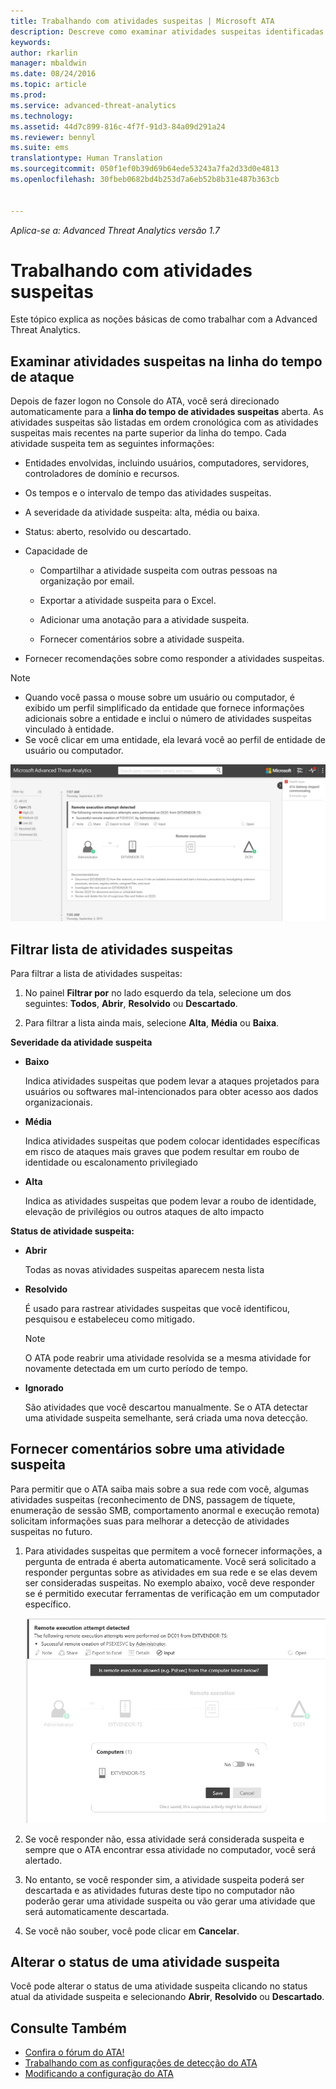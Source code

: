 ```yaml
---
title: Trabalhando com atividades suspeitas | Microsoft ATA
description: Descreve como examinar atividades suspeitas identificadas pelo ATA
keywords: 
author: rkarlin
manager: mbaldwin
ms.date: 08/24/2016
ms.topic: article
ms.prod: 
ms.service: advanced-threat-analytics
ms.technology: 
ms.assetid: 44d7c899-816c-4f7f-91d3-84a09d291a24
ms.reviewer: bennyl
ms.suite: ems
translationtype: Human Translation
ms.sourcegitcommit: 050f1ef0b39d69b64ede53243a7fa2d33d0e4813
ms.openlocfilehash: 30fbeb0682bd4b253d7a6eb52b8b31e487b363cb


---
```


*Aplica-se a: Advanced Threat Analytics versão 1.7*



# Trabalhando com atividades suspeitas
Este tópico explica as noções básicas de como trabalhar com a Advanced Threat Analytics.

## Examinar atividades suspeitas na linha do tempo de ataque
Depois de fazer logon no Console do ATA, você será direcionado automaticamente para a **linha do tempo de atividades suspeitas** aberta. As atividades suspeitas são listadas em ordem cronológica com as atividades suspeitas mais recentes na parte superior da linha do tempo.
Cada atividade suspeita tem as seguintes informações:

-   Entidades envolvidas, incluindo usuários, computadores, servidores, controladores de domínio e recursos.

-   Os tempos e o intervalo de tempo das atividades suspeitas.

-   A severidade da atividade suspeita: alta, média ou baixa.

-   Status: aberto, resolvido ou descartado.

-   Capacidade de

    -   Compartilhar a atividade suspeita com outras pessoas na organização por email.

    -   Exportar a atividade suspeita para o Excel.

    -   Adicionar uma anotação para a atividade suspeita.

    -   Fornecer comentários sobre a atividade suspeita.

-   Fornecer recomendações sobre como responder a atividades suspeitas.

> [!NOTE]
> -   Quando você passa o mouse sobre um usuário ou computador, é exibido um perfil simplificado da entidade que fornece informações adicionais sobre a entidade e inclui o número de atividades suspeitas vinculado à entidade.
> -   Se você clicar em uma entidade, ela levará você ao perfil de entidade de usuário ou computador.

![Imagem da linha do tempo das atividades suspeitas do ATA](media/ATA-Suspicious-Activity-Timeline.JPG)

## Filtrar lista de atividades suspeitas
Para filtrar a lista de atividades suspeitas:

1.  No painel **Filtrar por** no lado esquerdo da tela, selecione um dos seguintes: **Todos**, **Abrir**, **Resolvido** ou **Descartado**.

2.  Para filtrar a lista ainda mais, selecione **Alta**, **Média** ou **Baixa**.

**Severidade da atividade suspeita**

-   **Baixo**

    Indica atividades suspeitas que podem levar a ataques projetados para usuários ou softwares mal-intencionados para obter acesso aos dados organizacionais.

-   **Média**

    Indica atividades suspeitas que podem colocar identidades específicas em risco de ataques mais graves que podem resultar em roubo de identidade ou escalonamento privilegiado

-   **Alta**

    Indica as atividades suspeitas que podem levar a roubo de identidade, elevação de privilégios ou outros ataques de alto impacto

**Status de atividade suspeita:**

-   **Abrir**

    Todas as novas atividades suspeitas aparecem nesta lista

-   **Resolvido**

    É usado para rastrear atividades suspeitas que você identificou, pesquisou e estabeleceu como mitigado.

    > [!NOTE]
    > O ATA pode reabrir uma atividade resolvida se a mesma atividade for novamente detectada em um curto período de tempo.

-   **Ignorado**

    São atividades que você descartou manualmente. Se o ATA detectar uma atividade suspeita semelhante, será criada uma nova detecção.

## Fornecer comentários sobre uma atividade suspeita
Para permitir que o ATA saiba mais sobre a sua rede com você, algumas atividades suspeitas (reconhecimento de DNS, passagem de tíquete, enumeração de sessão SMB, comportamento anormal e execução remota) solicitam informações suas para melhorar a detecção de atividades suspeitas no futuro.

1.  Para atividades suspeitas que permitem a você fornecer informações, a pergunta de entrada é aberta automaticamente. Você será solicitado a responder perguntas sobre as atividades em sua rede e se elas devem ser consideradas suspeitas. No exemplo abaixo, você deve responder se é permitido executar ferramentas de verificação em um computador específico.

    ![O ATA fornece informações para uma imagem de atividades suspeitas](media/ATA-Input.JPG)

2.  Se você responder não, essa atividade será considerada suspeita e sempre que o ATA encontrar essa atividade no computador, você será alertado.

3.  No entanto, se você responder sim, a atividade suspeita poderá ser descartada e as atividades futuras deste tipo no computador não poderão gerar uma atividade suspeita ou vão gerar uma atividade que será automaticamente descartada.

4.  Se você não souber, você pode clicar em **Cancelar**.

## Alterar o status de uma atividade suspeita
Você pode alterar o status de uma atividade suspeita clicando no status atual da atividade suspeita e selecionando **Abrir**, **Resolvido** ou **Descartado**.

## Consulte Também
- [Confira o fórum do ATA!](https://social.technet.microsoft.com/Forums/security/home?forum=mata)
- [Trabalhando com as configurações de detecção do ATA](working-with-detection-settings.md)
- [Modificando a configuração do ATA](modifying-ata-configuration.md)



<!--HONumber=Aug16_HO5-->


